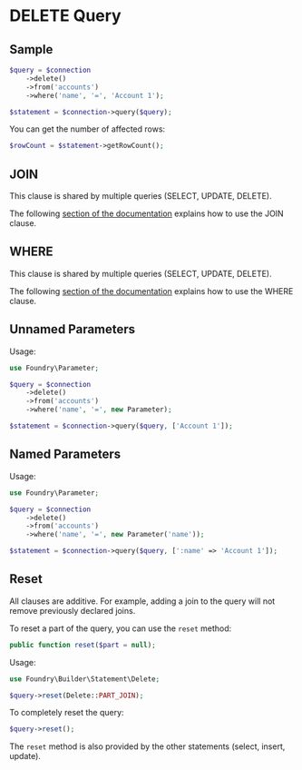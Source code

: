 # DELETE Query

## Sample

```php
$query = $connection
    ->delete()
    ->from('accounts')
    ->where('name', '=', 'Account 1');

$statement = $connection->query($query);
```

You can get the number of affected rows:

```php
$rowCount = $statement->getRowCount();
```

## JOIN

This clause is shared by multiple queries (SELECT, UPDATE, DELETE).

The following [section of the documentation](join.md) explains how to use the JOIN clause.

## WHERE

This clause is shared by multiple queries (SELECT, UPDATE, DELETE).

The following [section of the documentation](conditions.md) explains how to use the WHERE clause.

## Unnamed Parameters

Usage:

```php
use Foundry\Parameter;

$query = $connection
    ->delete()
    ->from('accounts')
    ->where('name', '=', new Parameter);

$statement = $connection->query($query, ['Account 1']);
```

## Named Parameters

Usage:

```php
use Foundry\Parameter;

$query = $connection
    ->delete()
    ->from('accounts')
    ->where('name', '=', new Parameter('name'));

$statement = $connection->query($query, [':name' => 'Account 1']);
```

## Reset

All clauses are additive.
For example, adding a join to the query will not remove previously declared joins.

To reset a part of the query, you can use the `reset` method:

```php
public function reset($part = null);
```

Usage:

```php
use Foundry\Builder\Statement\Delete;

$query->reset(Delete::PART_JOIN);
```

To completely reset the query:

```php
$query->reset();
```

The `reset` method is also provided by the other statements (select, insert, update).
